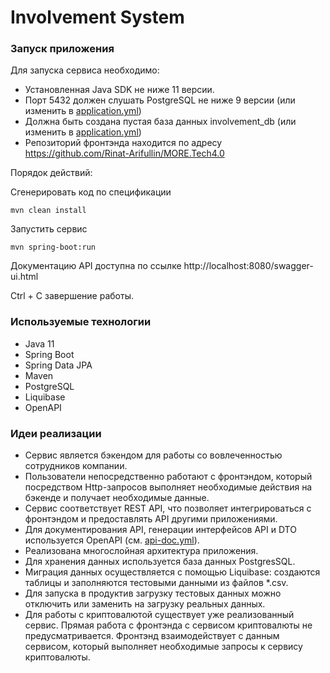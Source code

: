 # Involvement System

### Запуск приложения
Для запуска сервиса необходимо:
* Установленная Java SDK не ниже 11 версии.
* Порт 5432 должен слушать PostgreSQL не ниже 9 версии
  (или изменить в [application.yml](src/main/resources/application.yml))
* Должна быть создана пустая база данных involvement_db
  (или изменить в [application.yml](src/main/resources/application.yml))
* Репозиторий фронтэнда находится по адресу https://github.com/Rinat-Arifullin/MORE.Tech4.0

Порядок действий:

Сгенерировать код по спецификации

```mvn clean install```

Запустить сервис

```mvn spring-boot:run```

Документацию API доступна по ссылке http://localhost:8080/swagger-ui.html

Ctrl + C завершение работы.

### Используемые технологии
* Java 11
* Spring Boot
* Spring Data JPA
* Maven
* PostgreSQL
* Liquibase
* OpenAPI

### Идеи реализации
* Сервис является бэкендом для работы со вовлеченностью сотрудников компании.
* Пользователи непосредственно работают с фронтэндом, 
который посредством Http-запросов выполняет необходимые действия
на бэкенде и получает необходимые данные.
* Сервис соответствует REST API, что позволяет интегрироваться
с фронтэндом и предоставлять API другими приложениями.
* Для документирования API, генерации интерфейсов API и DTO используется OpenAPI
  (см. [api-doc.yml](src/main/resources/static/api-doc.yml)).
* Реализована многослойная архитектура приложения.
* Для хранения данных используется база данных PostgresSQL.
* Миграция данных осуществляется с помощью Liquibase: создаются таблицы 
и заполняются тестовыми данными из файлов *.csv. 
* Для запуска в продуктив загрузку тестовых данных можно отключить 
или заменить на загрузку реальных данных.
* Для работы с криптовалютой существует уже реализованный сервис.
Прямая работа с фронтэнда с сервисом криптовалюты не предусматривается. 
Фронтэнд взаимодействует с данным сервисом, 
который выполняет необходимые запросы к сервису криптовалюты.
